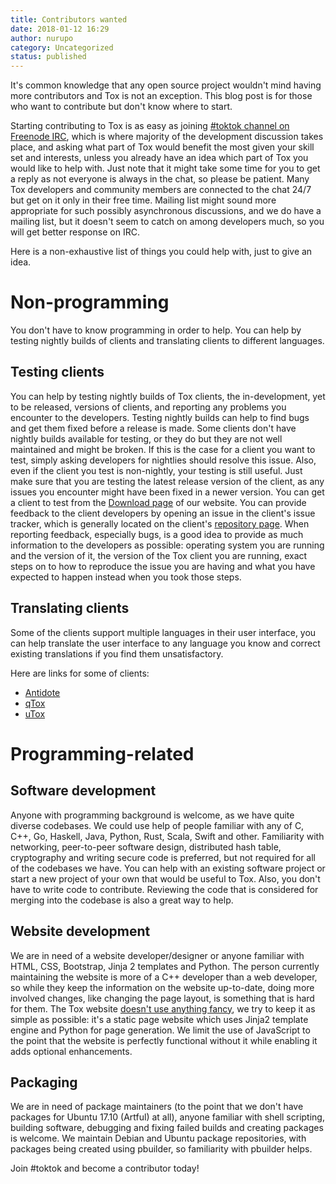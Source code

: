 ```yaml
---
title: Contributors wanted
date: 2018-01-12 16:29
author: nurupo
category: Uncategorized
status: published
---
```


It's common knowledge that any open source project wouldn't mind having
more contributors and Tox is not an exception. This blog post is for
those who want to contribute but don't know where to start.

Starting contributing to Tox is as easy as joining [\#toktok channel on
Freenode IRC](https://wiki.tox.chat/users/community#irc), which is where
majority of the development discussion takes place, and asking what part
of Tox would benefit the most given your skill set and interests, unless
you already have an idea which part of Tox you would like to help with.
Just note that it might take some time for you to get a reply as not
everyone is always in the chat, so please be patient. Many Tox
developers and community members are connected to the chat 24/7 but get
on it only in their free time. Mailing list might sound more appropriate
for such possibly asynchronous discussions, and we do have a mailing
list, but it doesn't seem to catch on among developers much, so you will
get better response on IRC.

Here is a non-exhaustive list of things you could help with, just to
give an idea.

# Non-programming

You don't have to know programming in order to help. You can help by
testing nightly builds of clients and translating clients to different
languages.

## Testing clients

You can help by testing nightly builds of Tox clients, the
in-development, yet to be released, versions of clients, and reporting
any problems you encounter to the developers. Testing nightly builds can
help to find bugs and get them fixed before a release is made. Some
clients don't have nightly builds available for testing, or they do but
they are not well maintained and might be broken. If this is the case
for a client you want to test, simply asking developers for nightlies
should resolve this issue. Also, even if the client you test is
non-nightly, your testing is still useful. Just make sure that you are
testing the latest release version of the client, as any issues you
encounter might have been fixed in a newer version. You can get a client
to test from the [Download page](https://tox.chat/download.html) of our
website. You can provide feedback to the client developers by opening an
issue in the client's issue tracker, which is generally located on the
client's [repository page](https://tox.chat/clients.html). When
reporting feedback, especially bugs, is a good idea to provide as much
information to the developers as possible: operating system you are
running and the version of it, the version of the Tox client you are
running, exact steps on to how to reproduce the issue you are having and
what you have expected to happen instead when you took those steps.

## Translating clients

Some of the clients support multiple languages in their user interface,
you can help translate the user interface to any language you know and
correct existing translations if you find them unsatisfactory.

Here are links for some of clients:

- [Antidote](https://github.com/Antidote-for-Tox/Antidote/blob/d4018af502d7cb82d9f477e2078227b89a8d1d3a/FAQ/en.md#translations)
- [qTox](https://github.com/qTox/qTox/wiki/Translating)
- [uTox](https://github.com/uTox/uTox/tree/develop/langs)

# Programming-related

## Software development

Anyone with programming background is welcome, as we have quite diverse
codebases. We could use help of people familiar with any of C, C++, Go,
Haskell, Java, Python, Rust, Scala, Swift and other. Familiarity with
networking, peer-to-peer software design, distributed hash table,
cryptography and writing secure code is preferred, but not required for
all of the codebases we have. You can help with an existing software
project or start a new project of your own that would be useful to Tox.
Also, you don't have to write code to contribute. Reviewing the code
that is considered for merging into the codebase is also a great way to
help.

## Website development

We are in need of a website developer/designer or anyone familiar with
HTML, CSS, Bootstrap, Jinja 2 templates and Python. The person currently
maintaining the website is more of a C++ developer than a web developer,
so while they keep the information on the website up-to-date, doing more
involved changes, like changing the page layout, is something that is
hard for them. The Tox website [doesn't use anything
fancy](https://github.com/Tox/tox.chat), we try to keep it as simple as
possible: it's a static page website which uses Jinja2 template engine
and Python for page generation. We limit the use of JavaScript to the
point that the website is perfectly functional without it while enabling
it adds optional enhancements.

## Packaging

We are in need of package maintainers (to the point that we don't have
packages for Ubuntu 17.10 (Artful) at all), anyone familiar with shell
scripting, building software, debugging and fixing failed builds and
creating packages is welcome. We maintain Debian and Ubuntu package
repositories, with packages being created using pbuilder, so familiarity
with pbuilder helps.

Join \#toktok and become a contributor today!
